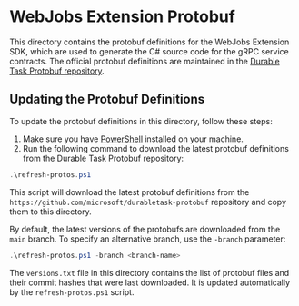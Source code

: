 # WebJobs Extension Protobuf

This directory contains the protobuf definitions for the WebJobs Extension SDK, which are used to generate the C# source code for the gRPC service contracts. The official protobuf definitions are maintained in the [Durable Task Protobuf repository](https://github.com/microsoft/durabletask-protobuf).

## Updating the Protobuf Definitions

To update the protobuf definitions in this directory, follow these steps:

1. Make sure you have [PowerShell](https://learn.microsoft.com/powershell/scripting/install/installing-powershell) installed on your machine.
2. Run the following command to download the latest protobuf definitions from the Durable Task Protobuf repository:

```powershell
.\refresh-protos.ps1
```

This script will download the latest protobuf definitions from the `https://github.com/microsoft/durabletask-protobuf` repository and copy them to this directory.

By default, the latest versions of the protobufs are downloaded from the `main` branch. To specify an alternative branch, use the `-branch` parameter:

```powershell
.\refresh-protos.ps1 -branch <branch-name>
```

The `versions.txt` file in this directory contains the list of protobuf files and their commit hashes that were last downloaded. It is updated automatically by the `refresh-protos.ps1` script.